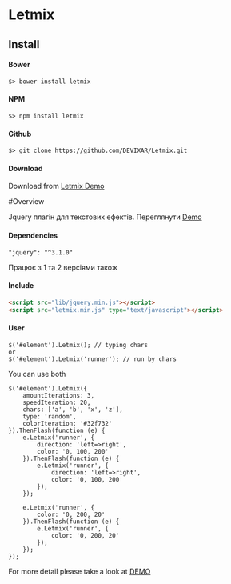 # Letmix

## Install

#### Bower
`$> bower install letmix`

#### NPM
`$> npm install letmix`

#### Github
`$> git clone https://github.com/DEVIXAR/Letmix.git`

#### Download
Download from [Letmix Demo](http://letmix.plugin.web.devixar.com/)

#Overview

Jquery плагін для текстових ефектів.
Переглянути [Demo](http://letmix.plugin.web.devixar.com/)

#### Dependencies

`"jquery": "^3.1.0"`

Працює з 1 та 2 версіями також

#### Include

``` html
<script src="lib/jquery.min.js"></script>
<script src="letmix.min.js" type="text/javascript"></script>
```

#### User

```
$('#element').Letmix(); // typing chars
or
$('#element').Letmix('runner'); // run by chars
```

You can use both

```
$('#element').Letmix({
    amountIterations: 3,
    speedIteration: 20,
    chars: ['a', 'b', 'x', 'z'],
    type: 'random',
    colorIteration: '#32f732'
}).ThenFlash(function (e) {
    e.Letmix('runner', {
        direction: 'left=>right',
        color: '0, 100, 200'
    }).ThenFlash(function (e) {
        e.Letmix('runner', {
            direction: 'left=>right',
            color: '0, 100, 200'
        });
    });

    e.Letmix('runner', {
        color: '0, 200, 20'
    }).ThenFlash(function (e) {
        e.Letmix('runner', {
            color: '0, 200, 20'
        });
    });
});
```

For more detail please take a look at [DEMO](http://letmix.plugin.web.devixar.com/)
